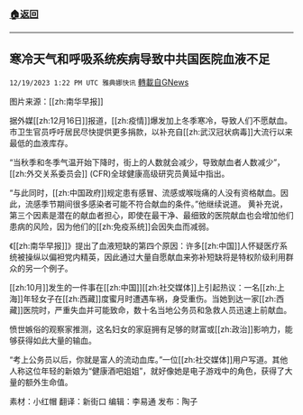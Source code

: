 ###  [:house:返回](README.md)
---


## 寒冷天气和呼吸系统疾病导致中共国医院血液不足
`12/19/2023 1:22 PM UTC 雅典娜快讯` [轉載自GNews](https://gnews.org/articles/2128654)

图片来源：[[zh:南华早报]]

据外媒[[zh:12月16日]]报道，[[zh:疫情]]爆发加上冬季寒冷，导致人们不愿献血。市卫生官员呼吁居民尽快提供更多捐款，以补充自[[zh:武汉冠状病毒]]大流行以来最低的血液库存。

“当秋季和冬季气温开始下降时，街上的人数就会减少，导致献血者人数减少”，[[zh:外交关系委员会]] (CFR)全球健康高级研究员黄延中指出。

“与此同时，[[zh:中国政府]]规定患有感冒、流感或喉咙痛的人没有资格献血。因此，流感季节期间很多感染者可能不符合献血的条件。”他继续说道。
黄补充说，第三个因素是潜在的献血者担心，即使在最干净、最细致的医院献血也会增加他们患病的风险，因为他们的[[zh:免疫系统]]会因失血而减弱。

《[[zh:南华早报]]》提出了血液短缺的第四个原因：许多[[zh:中国]]人怀疑医疗系统被操纵以偏袒党内精英，因此通过大量自愿献血来弥补短缺将是特权阶级利用群众的另一个例子。

[[zh:10月]]发生的一件事在[[zh:中国]][[zh:社交媒体]]上引起热议：一名[[zh:上海]]年轻女子在[[zh:西藏]]度蜜月时遭遇车祸，身受重伤。当她到达一家[[zh:西藏]]医院时，严重失血并可能致命，数十名当地公务员和急救人员迅速上前献血。

愤世嫉俗的观察家推测，这名妇女的家庭拥有足够的财富或[[zh:政治]]影响力，能够获得如此大量的输血。

“考上公务员以后，你就是富人的流动血库。”一位[[zh:社交媒体]]用户写道。其他人称这位年轻的新娘为“健康酒吧姐姐”，就好像她是电子游戏中的角色，获得了大量的额外生命值。

      
素材：小红帽  翻译：新街口  编辑：李易通  发布：陶子


